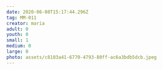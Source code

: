 ```yaml
---
date: 2020-06-08T15:17:44.296Z
tag: MM-011
creator: maria
adult: 0
youth: 0
small: 1
medium: 0
large: 0
photo: assets/c8103a41-6770-4793-80ff-ac6a3bdb5dcb.jpeg
---
```

